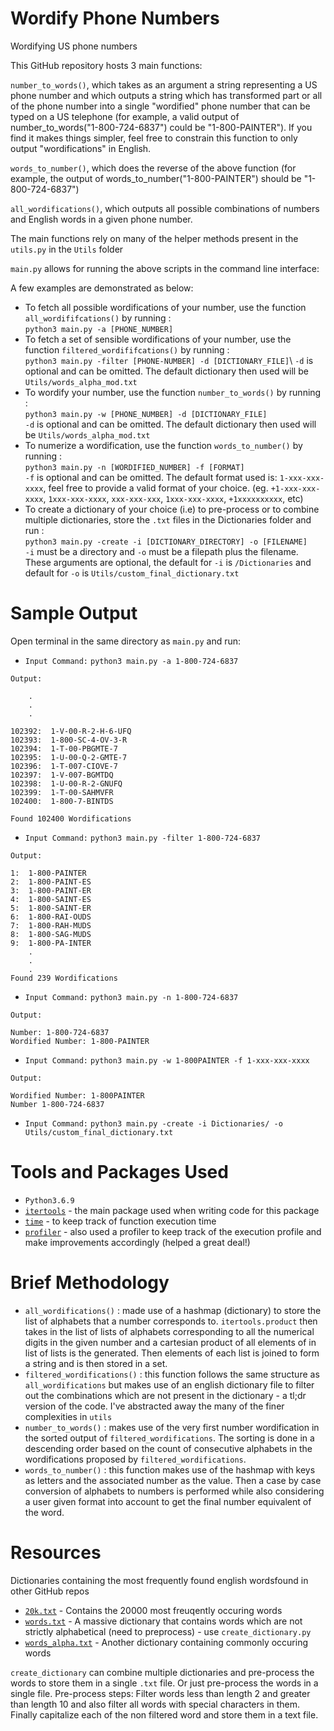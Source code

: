 # Wordify Phone Numbers
Wordifying US phone numbers 

This GitHub repository hosts 3 main functions:

`number_to_words()`, which takes as an argument a string representing a US phone number and which outputs a string which has transformed part or all of the phone number into a single "wordified" phone number that can be typed on a US telephone (for example, a valid output of number_to_words("1-800-724-6837") could be "1-800-PAINTER"). If you find it makes things simpler, feel free to constrain this function to only output "wordifications" in English.

`words_to_number()`, which does the reverse of the above function (for example, the output of words_to_number("1-800-PAINTER") should be "1-800-724-6837")

`all_wordifications()`, which outputs all possible combinations of numbers and English words in a given phone number.

The main functions rely on many of the helper methods present in the `utils.py` in the `Utils` folder

`main.py` allows for running the above scripts in the command line interface:

A few examples are demonstrated as below:

* To fetch all possible wordifications of your number, use the function `all_wordififcations()` by running : <br />
  `python3 main.py -a [PHONE_NUMBER]`
* To fetch a set of sensible wordifications of your number, use the function `filtered_wordififcations()` by running : <br />
  `python3 main.py -filter [PHONE-NUMBER] -d [DICTIONARY_FILE]`\ `-d` is optional and can be omitted. The default dictionary then used will be `Utils/words_alpha_mod.txt` 
* To wordify your number, use the function `number_to_words()` by running : <br />
  `python3 main.py -w [PHONE_NUMBER] -d [DICTIONARY_FILE]` <br /> `-d` is optional and can be omitted. The default dictionary then used will be `Utils/words_alpha_mod.txt`
* To numerize a wordification, use the function `words_to_number()` by running : <br /> 
  `python3 main.py -n [WORDIFIED_NUMBER] -f [FORMAT]` <br /> `-f` is optional and can be omitted. The default format used is: `1-xxx-xxx-xxxx`, feel free to provide a valid format of your choice. (eg. `+1-xxx-xxx-xxxx`, `1xxx-xxx-xxxx`, `xxx-xxx-xxx`, `1xxx-xxx-xxxx`, `+1xxxxxxxxxx`, etc) 
* To create a dictionary of your choice (i.e) to pre-process or to combine multiple dictionaries, store the `.txt` files in the Dictionaries folder and run : <br />
  `python3 main.py -create -i [DICTIONARY_DIRECTORY] -o [FILENAME]` <br /> `-i` must be a directory and `-o` must be a filepath plus the filename. These arguments are optional, the default for `-i` is `/Dictionaries` and default for `-o` is `Utils/custom_final_dictionary.txt`

# Sample Output
Open terminal in the same directory as `main.py` and run: <br />

* `Input Command:` `python3 main.py -a 1-800-724-6837` <br />
```
Output:

	.
	.
	.

102392:  1-V-00-R-2-H-6-UFQ
102393:  1-800-SC-4-OV-3-R
102394:  1-T-00-PBGMTE-7
102395:  1-U-00-Q-2-GMTE-7
102396:  1-T-007-CIOVE-7
102397:  1-V-007-BGMTDQ
102398:  1-U-00-R-2-GNUFQ
102399:  1-T-00-SAHMVFR
102400:  1-800-7-BINTDS

Found 102400 Wordifications
```


* `Input Command:` `python3 main.py -filter 1-800-724-6837` <br />
```
Output:

1:  1-800-PAINTER
2:  1-800-PAINT-ES
3:  1-800-PAINT-ER
4:  1-800-SAINT-ES
5:  1-800-SAINT-ER
6:  1-800-RAI-OUDS
7:  1-800-RAH-MUDS
8:  1-800-SAG-MUDS
9:  1-800-PA-INTER
	.
	.
	.
Found 239 Wordifications
```

* `Input Command:` `python3 main.py -n 1-800-724-6837 ` <br />
```
Output:

Number: 1-800-724-6837
Wordified Number: 1-800-PAINTER
```

* `Input Command:` `python3 main.py -w 1-800PAINTER -f 1-xxx-xxx-xxxx` <br />
```
Output:

Wordified Number: 1-800PAINTER
Number 1-800-724-6837
```

* `Input Command:` `python3 main.py -create -i Dictionaries/ -o Utils/custom_final_dictionary.txt` <br />


# Tools and Packages Used

* `Python3.6.9`
* [`itertools`](https://docs.python.org/3/library/itertools.html) - the main package used when writing code for this package
* [`time`](https://docs.python.org/3/library/time.html) - to keep track of function execution time
* [`profiler`](https://docs.python.org/3/library/profile.html) - also used a profiler to keep track of the execution profile and make improvements accordingly (helped a great deal!)

# Brief Methodology

* `all_wordifications()` : made use of a hashmap (dictionary) to store the list of alphabets that a number corresponds to. `itertools.product` then takes in the list of lists of alphabets              corresponding to all the numerical digits in the given number and a cartesian product of all elements of in list of lists is the generated. Then elements of each list is joined to form a string and is then stored in a set.
* `filtered_wordifications()` : this function follows the same structure as `all_wordifications` but makes use of an english dictionary file to filter out the combinations which are not present in the dictionary - a tl;dr version of the code. I've abstracted away the many of the finer complexities in `utils` 
* `number_to_words()` : makes use of the very first number wordification in the sorted output of `filtered_wordifications`. The sorting is done in a descending order based on the count of consecutive alphabets in the wordifications proposed by `filtered_wordifications`.
* `words_to_number()` : this function makes use of the hashmap with keys as letters and the associated number as the value. Then a case by case conversion of alphabets to numbers is performed while also considering a user given format into account to get the final number equivalent of the word. 

# Resources

Dictionaries containing the most frequently found english wordsfound in other GitHub repos

* [`20k.txt`](https://github.com/first20hours/google-10000-english/blob/master/20k.txt) - Contains the 20000 most freuqently occuring words
* [`words.txt`](https://github.com/dwyl/english-words/blob/master/words.txt) - A massive dictionary that contains words which are not strictly alphabetical (need to preprocess) - use `create_dictionary.py`
* [`words_alpha.txt`](https://github.com/dwyl/english-words/blob/master/words.txt) - Another dictionary containing commonly occuring words 

`create_dictionary` can combine multiple dictionaries and pre-process the words to store them in a single `.txt` file. Or just pre-process the words in a single file.
Pre-process steps: Filter words less than length 2 and greater than length 10 and also filter all words with special characters in them. Finally capitalize each of the non filtered word and store them in a text file.  

